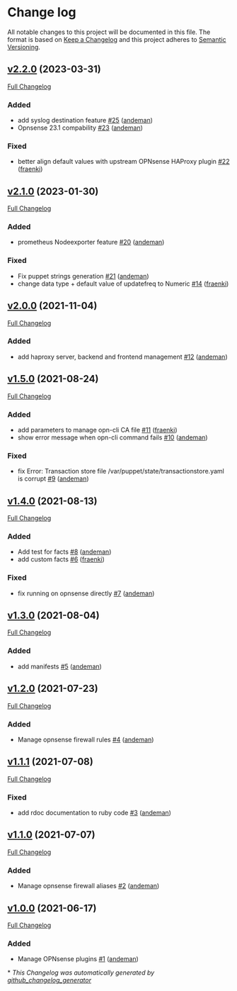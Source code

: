 # Change log

All notable changes to this project will be documented in this file. The format is based on [Keep a Changelog](http://keepachangelog.com/en/1.0.0/) and this project adheres to [Semantic Versioning](http://semver.org).

## [v2.2.0](https://github.com/andeman/puppet-opnsense/tree/v2.2.0) (2023-03-31)

[Full Changelog](https://github.com/andeman/puppet-opnsense/compare/v2.1.0...v2.2.0)

### Added

- add syslog destination feature [\#25](https://github.com/andeman/puppet-opnsense/pull/25) ([andeman](https://github.com/andeman))
- Opnsense 23.1 compability [\#23](https://github.com/andeman/puppet-opnsense/pull/23) ([andeman](https://github.com/andeman))

### Fixed

- better align default values with upstream OPNsense HAProxy plugin [\#22](https://github.com/andeman/puppet-opnsense/pull/22) ([fraenki](https://github.com/fraenki))

## [v2.1.0](https://github.com/andeman/puppet-opnsense/tree/v2.1.0) (2023-01-30)

[Full Changelog](https://github.com/andeman/puppet-opnsense/compare/v2.0.0...v2.1.0)

### Added

- prometheus Nodeexporter feature [\#20](https://github.com/andeman/puppet-opnsense/pull/20) ([andeman](https://github.com/andeman))

### Fixed

- Fix puppet strings generation [\#21](https://github.com/andeman/puppet-opnsense/pull/21) ([andeman](https://github.com/andeman))
- change data type + default value of updatefreq to Numeric [\#14](https://github.com/andeman/puppet-opnsense/pull/14) ([fraenki](https://github.com/fraenki))

## [v2.0.0](https://github.com/andeman/puppet-opnsense/tree/v2.0.0) (2021-11-04)

[Full Changelog](https://github.com/andeman/puppet-opnsense/compare/v1.5.0...v2.0.0)

### Added

- add haproxy server, backend and frontend management  [\#12](https://github.com/andeman/puppet-opnsense/pull/12) ([andeman](https://github.com/andeman))

## [v1.5.0](https://github.com/andeman/puppet-opnsense/tree/v1.5.0) (2021-08-24)

[Full Changelog](https://github.com/andeman/puppet-opnsense/compare/v1.4.0...v1.5.0)

### Added

- add parameters to manage opn-cli CA file [\#11](https://github.com/andeman/puppet-opnsense/pull/11) ([fraenki](https://github.com/fraenki))
- show error message when opn-cli command fails [\#10](https://github.com/andeman/puppet-opnsense/pull/10) ([andeman](https://github.com/andeman))

### Fixed

- fix Error: Transaction store file /var/puppet/state/transactionstore.yaml is corrupt [\#9](https://github.com/andeman/puppet-opnsense/pull/9) ([andeman](https://github.com/andeman))

## [v1.4.0](https://github.com/andeman/puppet-opnsense/tree/v1.4.0) (2021-08-13)

[Full Changelog](https://github.com/andeman/puppet-opnsense/compare/v1.3.0...v1.4.0)

### Added

- Add test for facts [\#8](https://github.com/andeman/puppet-opnsense/pull/8) ([andeman](https://github.com/andeman))
- add custom facts [\#6](https://github.com/andeman/puppet-opnsense/pull/6) ([fraenki](https://github.com/fraenki))

### Fixed

- fix running on opnsense directly [\#7](https://github.com/andeman/puppet-opnsense/pull/7) ([andeman](https://github.com/andeman))

## [v1.3.0](https://github.com/andeman/puppet-opnsense/tree/v1.3.0) (2021-08-04)

[Full Changelog](https://github.com/andeman/puppet-opnsense/compare/v1.2.0...v1.3.0)

### Added

- add manifests [\#5](https://github.com/andeman/puppet-opnsense/pull/5) ([andeman](https://github.com/andeman))

## [v1.2.0](https://github.com/andeman/puppet-opnsense/tree/v1.2.0) (2021-07-23)

[Full Changelog](https://github.com/andeman/puppet-opnsense/compare/v1.1.1...v1.2.0)

### Added

- Manage opnsense firewall rules [\#4](https://github.com/andeman/puppet-opnsense/pull/4) ([andeman](https://github.com/andeman))

## [v1.1.1](https://github.com/andeman/puppet-opnsense/tree/v1.1.1) (2021-07-08)

[Full Changelog](https://github.com/andeman/puppet-opnsense/compare/v1.1.0...v1.1.1)

### Fixed

- add rdoc documentation to ruby code [\#3](https://github.com/andeman/puppet-opnsense/pull/3) ([andeman](https://github.com/andeman))

## [v1.1.0](https://github.com/andeman/puppet-opnsense/tree/v1.1.0) (2021-07-07)

[Full Changelog](https://github.com/andeman/puppet-opnsense/compare/v1.0.0...v1.1.0)

### Added

- Manage opnsense firewall aliases [\#2](https://github.com/andeman/puppet-opnsense/pull/2) ([andeman](https://github.com/andeman))

## [v1.0.0](https://github.com/andeman/puppet-opnsense/tree/v1.0.0) (2021-06-17)

[Full Changelog](https://github.com/andeman/puppet-opnsense/compare/9c6bc69b7b476916fd4635c3f7e6203b32d58bc8...v1.0.0)

### Added

- Manage OPNsense plugins [\#1](https://github.com/andeman/puppet-opnsense/pull/1) ([andeman](https://github.com/andeman))



\* *This Changelog was automatically generated by [github_changelog_generator](https://github.com/github-changelog-generator/github-changelog-generator)*
